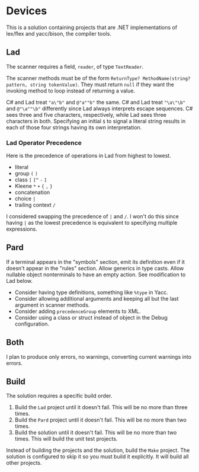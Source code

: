 # Devices

This is a solution containing projects that are .NET implementations of lex/flex and yacc/bison, the compiler tools.

## Lad

The scanner requires a field, `reader`, of type `TextReader`.

The scanner methods must be of the form `ReturnType? MethodName(string? pattern, string tokenValue)`.  They must return `null` if
they want the invoking method to loop instead of returning a value.

C# and Lad treat `"a\"b"` and `@"a""b"` the same.
C# and Lad treat `"\a\"\b"` and `@"\a""\b"` differently since Lad always interprets escape sequences.
	C# sees three and five characters, respectively, while Lad sees three characters in both.
Specifying an initial `$` to signal a literal string results in each of those four strings having its own interpretation.

### Lad Operator Precedence

Here is the precedence of operations in Lad from highest to lowest.

- literal
- group `(` `)`
- class `[` `[^` `-` `]`
- Kleene `*` `+` `{` `,` `}`
- concatenation
- choice `|`
- trailing context `/`

I considered swapping the precedence of `|` and `/`.  I won't do this since having `|` as the lowest precedence is equivalent to
specifying multiple expressions.

## Pard

If a terminal appears in the "symbols" section, emit its definition even if it doesn't appear in the "rules" section.
Allow generics in type casts.
Allow nullable object nonterminals to have an empty action.  See modification to Lad below.

- Consider having type definitions, something like `%type` in Yacc.
- Consider allowing additional arguments and keeping all but the last argument in scanner methods.
- Consider adding `precedenceGroup` elements to XML.
- Consider using a class or struct instead of object in the Debug configuration.

## Both

I plan to produce only errors, no warnings, converting current warnings into errors.

## Build

The solution requires a specific build order.

1. Build the `Lad` project until it doesn't fail.  This will be no more than three times.
1. Build the `Pard` project until it doesn't fail.  This will be no more than two times.
1. Build the solution until it doesn't fail.  This will be no more than two times.  This will build the unit test projects.

Instead of building the projects and the solution, build the `Make` project.  The solution is configured to skip it so you must
build it explicitly.  It will build all other projects.
